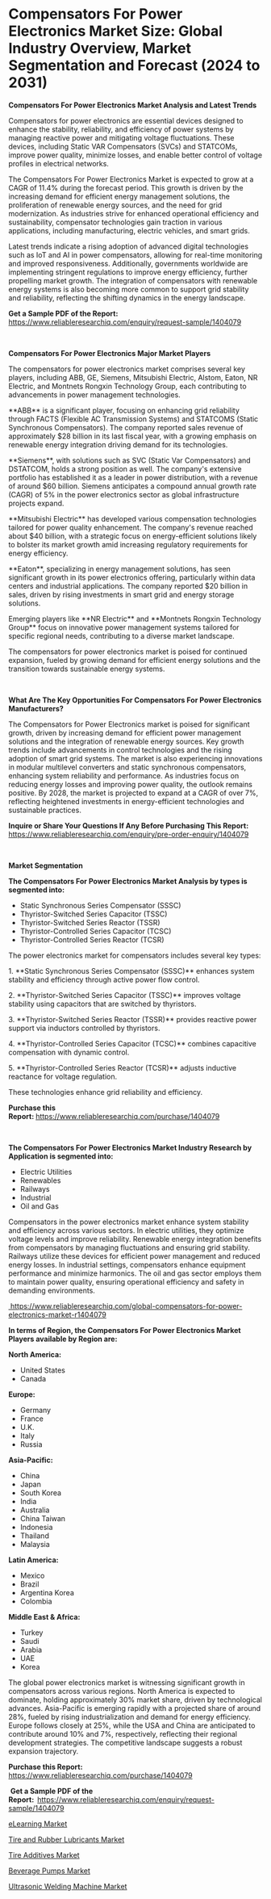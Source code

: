 <p><h1>Compensators For Power Electronics Market Size: Global Industry Overview, Market Segmentation and Forecast (2024 to 2031)</h1></p><p><strong>Compensators For Power Electronics Market Analysis and Latest Trends</strong></p>
<p><p>Compensators for power electronics are essential devices designed to enhance the stability, reliability, and efficiency of power systems by managing reactive power and mitigating voltage fluctuations. These devices, including Static VAR Compensators (SVCs) and STATCOMs, improve power quality, minimize losses, and enable better control of voltage profiles in electrical networks. </p><p>The Compensators For Power Electronics Market is expected to grow at a CAGR of 11.4% during the forecast period. This growth is driven by the increasing demand for efficient energy management solutions, the proliferation of renewable energy sources, and the need for grid modernization. As industries strive for enhanced operational efficiency and sustainability, compensator technologies gain traction in various applications, including manufacturing, electric vehicles, and smart grids.</p><p>Latest trends indicate a rising adoption of advanced digital technologies such as IoT and AI in power compensators, allowing for real-time monitoring and improved responsiveness. Additionally, governments worldwide are implementing stringent regulations to improve energy efficiency, further propelling market growth. The integration of compensators with renewable energy systems is also becoming more common to support grid stability and reliability, reflecting the shifting dynamics in the energy landscape.</p></p>
<p><strong>Get a Sample PDF of the Report:&nbsp;</strong> <a href="https://www.reliableresearchiq.com/enquiry/request-sample/1404079?utm_campaign=1257&utm_medium=2&utm_source=Github&utm_content=ia&utm_term=23102024&utm_id=compensators-for-power-electronics">https://www.reliableresearchiq.com/enquiry/request-sample/1404079</a></p>
<p>&nbsp;</p>
<p><strong>Compensators For Power Electronics Major Market Players</strong></p>
<p><p>The compensators for power electronics market comprises several key players, including ABB, GE, Siemens, Mitsubishi Electric, Alstom, Eaton, NR Electric, and Montnets Rongxin Technology Group, each contributing to advancements in power management technologies.</p><p>**ABB** is a significant player, focusing on enhancing grid reliability through FACTS (Flexible AC Transmission Systems) and STATCOMS (Static Synchronous Compensators). The company reported sales revenue of approximately $28 billion in its last fiscal year, with a growing emphasis on renewable energy integration driving demand for its technologies.</p><p>**Siemens**, with solutions such as SVC (Static Var Compensators) and DSTATCOM, holds a strong position as well. The company's extensive portfolio has established it as a leader in power distribution, with a revenue of around $60 billion. Siemens anticipates a compound annual growth rate (CAGR) of 5% in the power electronics sector as global infrastructure projects expand.</p><p>**Mitsubishi Electric** has developed various compensation technologies tailored for power quality enhancement. The company's revenue reached about $40 billion, with a strategic focus on energy-efficient solutions likely to bolster its market growth amid increasing regulatory requirements for energy efficiency.</p><p>**Eaton**, specializing in energy management solutions, has seen significant growth in its power electronics offering, particularly within data centers and industrial applications. The company reported $20 billion in sales, driven by rising investments in smart grid and energy storage solutions.</p><p>Emerging players like **NR Electric** and **Montnets Rongxin Technology Group** focus on innovative power management systems tailored for specific regional needs, contributing to a diverse market landscape.</p><p>The compensators for power electronics market is poised for continued expansion, fueled by growing demand for efficient energy solutions and the transition towards sustainable energy systems.</p></p>
<p>&nbsp;</p>
<p><strong>What Are The Key Opportunities For Compensators For Power Electronics Manufacturers?</strong></p>
<p><p>The Compensators for Power Electronics market is poised for significant growth, driven by increasing demand for efficient power management solutions and the integration of renewable energy sources. Key growth trends include advancements in control technologies and the rising adoption of smart grid systems. The market is also experiencing innovations in modular multilevel converters and static synchronous compensators, enhancing system reliability and performance. As industries focus on reducing energy losses and improving power quality, the outlook remains positive. By 2028, the market is projected to expand at a CAGR of over 7%, reflecting heightened investments in energy-efficient technologies and sustainable practices.</p></p>
<p><strong>Inquire or Share Your Questions If Any Before Purchasing This Report:</strong> <a href="https://www.reliableresearchiq.com/enquiry/pre-order-enquiry/1404079?utm_campaign=1257&utm_medium=2&utm_source=Github&utm_content=ia&utm_term=23102024&utm_id=compensators-for-power-electronics">https://www.reliableresearchiq.com/enquiry/pre-order-enquiry/1404079</a></p>
<p>&nbsp;</p>
<p><strong>Market Segmentation</strong></p>
<p><strong>The Compensators For Power Electronics Market Analysis by types is segmented into:</strong></p>
<p><ul><li>Static Synchronous Series Compensator (SSSC)</li><li>Thyristor-Switched Series Capacitor (TSSC)</li><li>Thyristor-Switched Series Reactor (TSSR)</li><li>Thyristor-Controlled Series Capacitor (TCSC)</li><li>Thyristor-Controlled Series Reactor (TCSR)</li></ul></p>
<p><p>The power electronics market for compensators includes several key types: </p><p>1. **Static Synchronous Series Compensator (SSSC)** enhances system stability and efficiency through active power flow control.</p><p>2. **Thyristor-Switched Series Capacitor (TSSC)** improves voltage stability using capacitors that are switched by thyristors.</p><p>3. **Thyristor-Switched Series Reactor (TSSR)** provides reactive power support via inductors controlled by thyristors.</p><p>4. **Thyristor-Controlled Series Capacitor (TCSC)** combines capacitive compensation with dynamic control.</p><p>5. **Thyristor-Controlled Series Reactor (TCSR)** adjusts inductive reactance for voltage regulation. </p><p>These technologies enhance grid reliability and efficiency.</p></p>
<p><strong>Purchase this Report:&nbsp;</strong><a href="https://www.reliableresearchiq.com/purchase/1404079?utm_campaign=1257&utm_medium=2&utm_source=Github&utm_content=ia&utm_term=23102024&utm_id=compensators-for-power-electronics">https://www.reliableresearchiq.com/purchase/1404079</a></p>
<p>&nbsp;</p>
<p><strong>The Compensators For Power Electronics Market Industry Research by Application is segmented into:</strong></p>
<p><ul><li>Electric Utilities</li><li>Renewables</li><li>Railways</li><li>Industrial</li><li>Oil and Gas</li></ul></p>
<p><p>Compensators in the power electronics market enhance system stability and efficiency across various sectors. In electric utilities, they optimize voltage levels and improve reliability. Renewable energy integration benefits from compensators by managing fluctuations and ensuring grid stability. Railways utilize these devices for efficient power management and reduced energy losses. In industrial settings, compensators enhance equipment performance and minimize harmonics. The oil and gas sector employs them to maintain power quality, ensuring operational efficiency and safety in demanding environments.</p></p>
<p><a href="https://www.reliableresearchiq.com/global-compensators-for-power-electronics-market-r1404079?utm_campaign=1257&utm_medium=2&utm_source=Github&utm_content=ia&utm_term=23102024&utm_id=compensators-for-power-electronics">&nbsp;https://www.reliableresearchiq.com/global-compensators-for-power-electronics-market-r1404079</a></p>
<p><strong>In terms of Region, the Compensators For Power Electronics Market Players available by Region are:</strong></p>
<p>
    <p> <strong> North America: </strong>
        <ul>
            <li>United States</li>
            <li>Canada</li>
        </ul>
        </p> 
    <p> <strong> Europe: </strong>
        <ul>
            <li>Germany</li>
            <li>France</li>
            <li>U.K.</li>
            <li>Italy</li>
            <li>Russia</li>
        </ul>
        </p> 
    <p> <strong> Asia-Pacific: </strong>
        <ul>
            <li>China</li>
            <li>Japan</li>
            <li>South Korea</li>
            <li>India</li>
            <li>Australia</li>
            <li>China Taiwan</li>
            <li>Indonesia</li>
            <li>Thailand</li>
            <li>Malaysia</li>
        </ul>
        </p> 
    <p> <strong> Latin America: </strong>
        <ul>
            <li>Mexico</li>
            <li>Brazil</li>
            <li>Argentina Korea</li>
            <li>Colombia</li>
        </ul>
        </p> 
    <p> <strong> Middle East & Africa: </strong>
        <ul>
            <li>Turkey</li>
            <li>Saudi</li>
            <li>Arabia</li>
            <li>UAE</li>
            <li>Korea</li>
        </ul>
    </p>
    </p>
<p><p>The global power electronics market is witnessing significant growth in compensators across various regions. North America is expected to dominate, holding approximately 30% market share, driven by technological advances. Asia-Pacific is emerging rapidly with a projected share of around 28%, fueled by rising industrialization and demand for energy efficiency. Europe follows closely at 25%, while the USA and China are anticipated to contribute around 10% and 7%, respectively, reflecting their regional development strategies. The competitive landscape suggests a robust expansion trajectory.</p></p>
<p><strong>Purchase this Report: </strong><a href="https://www.reliableresearchiq.com/purchase/1404079?utm_campaign=1257&utm_medium=2&utm_source=Github&utm_content=ia&utm_term=23102024&utm_id=compensators-for-power-electronics">https://www.reliableresearchiq.com/purchase/1404079</a></p>
<p>&nbsp;<strong>Get a Sample PDF of the Report:&nbsp;&nbsp;</strong><a href="https://www.reliableresearchiq.com/enquiry/request-sample/1404079?utm_campaign=1257&utm_medium=2&utm_source=Github&utm_content=ia&utm_term=23102024&utm_id=compensators-for-power-electronics">https://www.reliableresearchiq.com/enquiry/request-sample/1404079</a></p>
<p><strong></strong></p>
<p><p><a href="https://www.linkedin.com/pulse/strategic-insights-global-elearning-market-trends-2024-2031-givic?utm_campaign=1257&utm_medium=2&utm_source=Github&utm_content=ia&utm_term=23102024&utm_id=compensators-for-power-electronics">eLearning Market</a></p><p><a href="https://github.com/cydskenna/Market-Research-Report-List-1/blob/main/tire-and-rubber-lubricants-market.md?utm_campaign=1257&utm_medium=2&utm_source=Github&utm_content=ia&utm_term=23102024&utm_id=compensators-for-power-electronics">Tire and Rubber Lubricants Market</a></p><p><a href="https://github.com/kathlinesadup/Market-Research-Report-List-1/blob/main/tire-additives-market.md?utm_campaign=1257&utm_medium=2&utm_source=Github&utm_content=ia&utm_term=23102024&utm_id=compensators-for-power-electronics">Tire Additives Market</a></p><p><a href="https://issuu.com/reportprime-2/docs/beverage-pumps-market-size-2030.ppt_9ab04893dbb7e5?utm_campaign=1257&utm_medium=2&utm_source=Github&utm_content=ia&utm_term=23102024&utm_id=compensators-for-power-electronics">Beverage Pumps Market</a></p><p><a href="https://issuu.com/reportprime-2/docs/ultrasonic-welding-machine-market-s_6e0cdf949acced?utm_campaign=1257&utm_medium=2&utm_source=Github&utm_content=ia&utm_term=23102024&utm_id=compensators-for-power-electronics">Ultrasonic Welding Machine Market</a></p></p>